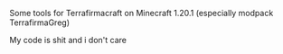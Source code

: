 Some tools for Terrafirmacraft on Minecraft 1.20.1 (especially modpack TerrafirmaGreg)

My code is shit and i don't care
